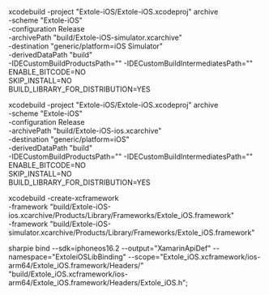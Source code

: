 
xcodebuild -project "Extole-iOS/Extole-iOS.xcodeproj" archive \
  -scheme "Extole-iOS" \
  -configuration Release \
  -archivePath "build/Extole-iOS-simulator.xcarchive" \
  -destination "generic/platform=iOS Simulator" \
  -derivedDataPath "build" \
  -IDECustomBuildProductsPath="" -IDECustomBuildIntermediatesPath="" \
  ENABLE_BITCODE=NO \
  SKIP_INSTALL=NO \
  BUILD_LIBRARY_FOR_DISTRIBUTION=YES

xcodebuild -project "Extole-iOS/Extole-iOS.xcodeproj" archive \
   -scheme "Extole-iOS" \
   -configuration Release \
   -archivePath "build/Extole-iOS-ios.xcarchive" \
   -destination "generic/platform=iOS" \
   -derivedDataPath "build" \
   -IDECustomBuildProductsPath="" -IDECustomBuildIntermediatesPath="" \
   ENABLE_BITCODE=NO \
   SKIP_INSTALL=NO \
   BUILD_LIBRARY_FOR_DISTRIBUTION=YES

xcodebuild -create-xcframework \
                -framework "build/Extole-iOS-ios.xcarchive/Products/Library/Frameworks/Extole_iOS.framework" \
                -framework "build/Extole-iOS-simulator.xcarchive/Products/Library/Frameworks/Extole_iOS.framework" 

sharpie bind --sdk=iphoneos16.2 --output="XamarinApiDef" --namespace="ExtoleiOSLibBinding" --scope="Extole_iOS.xcframework/ios-arm64/Extole_iOS.framework/Headers/" "build/Extole_iOS.xcframework/ios-arm64/Extole_iOS.framework/Headers/Extole_iOS.h";
